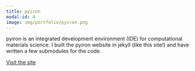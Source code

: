 ```yaml
---
title: pyiron
modal-id: 4
image: img/portfolio/pyiron.png
---
```

pyiron is an integrated development environment (IDE) for computational materials science. I built the pyiron website in jekyll (like this site!) and have written a few submodules for the code.

<a href="https://pyiron.org">Visit the site</a>